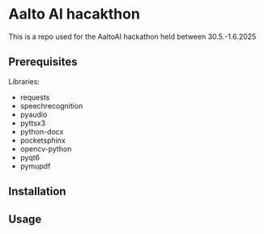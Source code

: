 # Aalto AI hacakthon

This is a repo used for the AaltoAI hackathon held between 30.5.-1.6.2025

## Prerequisites

Libraries:
- requests
- speechrecognition
- pyaudio
- pyttsx3
- python-docx
- pocketsphinx
- opencv-python
- pyqt6
- pymupdf

## Installation


## Usage

